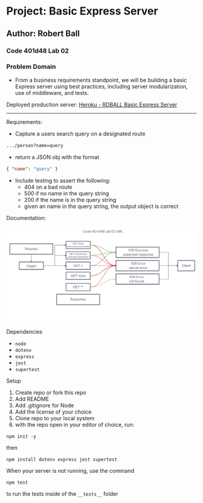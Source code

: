 # Project: Basic Express Server

## Author: Robert Ball

### Code 401d48 Lab 02

### Problem Domain

* From a business requirements standpoint, we will be building a basic Express server using best practices, including server modularization, use of middleware, and tests.

Deployed production server: [Heroku - RDBALL Basic Express Server](https://rdball-basic-express-server.herokuapp.com/)

---
Requirements:

* Capture a users search query on a designated route 

```html
.../person?name=query
```

* return a JSON obj with the format

```json
{ "name": "query" }
```

* Include testing to assert the following:
  * 404 on a bad route
  * 500 if no name in the query string
  * 200 if the name is in the query string
  * given an name in the query string, the output object is correct

Documentation:

![UML lab02](src/assets/img/lab02UML.jpg)

Dependencies

* `node`
* `dotenv`
* `express`
* `jest`
* `supertest`

Setup

1. Create repo or fork this repo
2. Add README
3. Add .gitignore for Node
4. Add the license of your choice
5. Clone repo to your local system
6. with the repo open in your editor of choice, run:


```code
npm init -y
```
then

```code
npm install dotenv express jest supertest
```

When your server is not running, use the command

```code
npm test
```

to run the tests inside of the `__tests__` folder
